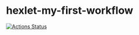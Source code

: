 # hexlet-my-first-workflow
[![Actions Status](https://github.com/DNL-MSSRGN/hexlet-my-first-workflow/actions/workflows/github-actions-demo.yml)](https://github.com/DNL-MSSRGN/hexlet-my-first-workflow/actions)
